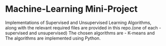 # Machine-Learning Mini-Project
Implementations of Supervised and Unsupervised Learning Algorithms, along with the relevant required files are provided in this repo.(one of each - supervised and unsupervised)
The chosen algorithms are - K-means and 
The algorithms are implemented using Python.
